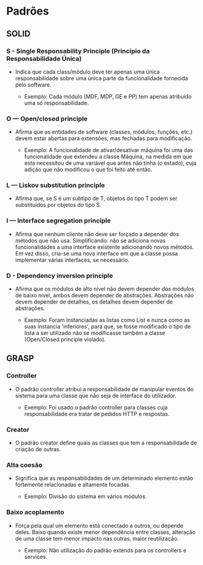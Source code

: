 # Padrões

## SOLID

### S - Single Responsability Principle (Principio da Responsabilidade Única)

- Indica que cada class/módulo deve ter apenas uma única responsabilidade sobre uma única parte da funcionalidade fornecida pelo software.

    - Exemplo: Cada módulo (MDF, MDP, GE e PP) tem apenas atribuido uma só responsabilidade.

### O — Open/closed principle

- Afirma que as entidades de software (classes, módulos, funções, etc.) devem estar abertas para extensões, mas fechadas para modificação.

    - Exemplo: A funcionalidade de ativar/desativar máquina foi uma das funcionalidade que extendeu a classe Máquina, na medida em que esta necessitou de uma variável que antes não tinha (o estado), cuja adição que não modificou o que foi feito até então.

### L — Liskov substitution principle

- Afirma que, se S é um subtipo de T, objetos do tipo T podem ser substituídos por objetos do tipo S.

### I — Interface segregation principle

- Afirma que nenhum cliente não deve ser forçado a depender dos métodos que não usa. Simplificando: não se adiciona novas funcionalidades a uma interface existente adicionando novos métodos. Em vez disso, cria-se uma nova interface em que a classe possa implementar várias interfaces, se necessário.

### D - Dependency inversion principle

- Afirma que os módulos de alto nível não devem depender dos módulos de baixo nível, ambos devem depender de abstrações. Abstrações não devem depender de detalhes, os detalhes devem depender de abstrações.

    - Exemplo: Foram instanciadas as listas como List e nunca como as suas instancia 'inferiores', para que, se fosse modificado o tipo de lista a ser utilizado não se modificasse também a classe (Open/Closed principle violado).

## GRASP

### Controller

- O padrão controller atribui a responsabilidade de manipular eventos do sistema para uma classe que não seja de interface do utilizador.

    - Exemplo: Foi usado o padrão controller para classes cuja responsabilidade era tratar de pedidos HTTP e respostas.

### Creator

- O padrão creator define quais as classes que tem a responsabilidade de criação de outras.

### Alta coesão

- Significa que as responsabilidades de um determinado elemento estão fortemente relacionadas e altamente focadas.

    - Exemplo: Divisão do sistema em vários módulos.

### Baixo acoplamento

- Força pela qual um elemento está conectado a outros, ou depende deles. Baixo quando existe menor dependência entre classes, alteração de uma classe tem menor impacto nas outras, maior reutilização.

    - Exemplo: Não utilização do padrão extends para os controllers e services.
